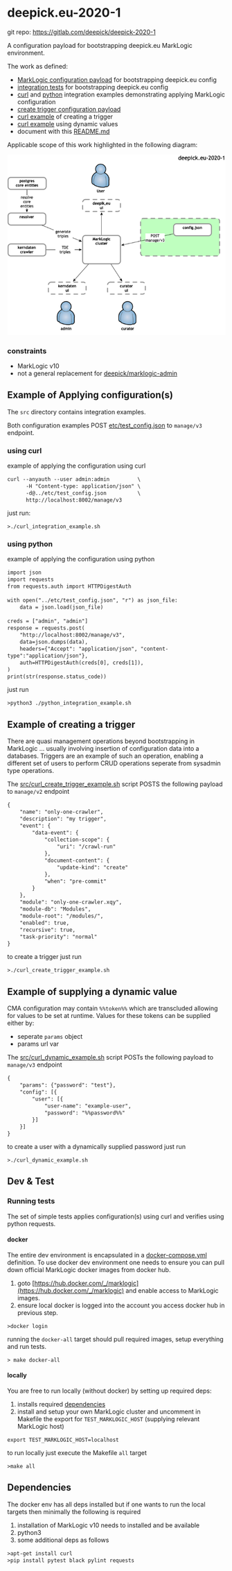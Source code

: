 # deepick.eu-2020-1

git repo: https://gitlab.com/deepick/deepick-2020-1

A configuration payload for bootstrapping deepick.eu MarkLogic environment.

The work as defined:
* [MarkLogic configuration payload](etc/test_config.json) for bootstrapping deepick.eu config
* [integration tests](tests/test_integration.py) for bootstrapping deepick.eu config
* [curl](src/curl_integration_example.sh) and [python](src/python_integration_example.py) integration examples demonstrating applying MarkLogic configuration
* [create trigger configuration payload](etc/test_trigger.json)
* [curl example](src/curl_create_trigger_example.sh) of creating a trigger
* [curl example](src/curl_dynamic_example.sh) using dynamic values
* document with this [README.md](README.md)

Applicable scope of this work highlighted in the following diagram:

![GitHub Logo](doc/image/deepick-2020-1.png)
 
### constraints
* MarkLogic v10
* not a general replacement for [deepick/marklogic-admin](https://github.com/deepick/marklogic-admin)

## Example of Applying configuration(s)

The `src` directory contains integration examples.

Both configuration examples POST [etc/test_config.json](etc/test_config.json) to `manage/v3` endpoint.

### using curl
example of applying the configuration using curl 
```
curl --anyauth --user admin:admin         \
      -H "Content-type: application/json" \
      -d@../etc/test_config.json          \
      http://localhost:8002/manage/v3
```
just run: 
```
>./curl_integration_example.sh 
```

### using python
example of applying the configuration using python
```
import json
import requests
from requests.auth import HTTPDigestAuth

with open("../etc/test_config.json", "r") as json_file:
    data = json.load(json_file)

creds = ["admin", "admin"]
response = requests.post(
    "http://localhost:8002/manage/v3",
    data=json.dumps(data),
    headers={"Accept": "application/json", "content-type":"application/json"},
    auth=HTTPDigestAuth(creds[0], creds[1]),
)
print(str(response.status_code))

```
just run 
```
>python3 ./python_integration_example.sh 
```

## Example of creating a trigger

There are quasi management operations beyond bootstrapping in MarkLogic ... usually involving insertion of configuration 
data into a databases. Triggers are an example of such an operation, enabling a different set of users to perform CRUD operations 
seperate from sysadmin type operations.

The [src/curl_create_trigger_example.sh](src/curl_create_trigger_example.sh) script POSTS the following payload to `manage/v2` endpoint
```
{
	"name": "only-one-crawler",
	"description": "my trigger",
	"event": {
		"data-event": {
			"collection-scope": {
				"uri": "/crawl-run"
			},
			"document-content": {
				"update-kind": "create"
			},
			"when": "pre-commit"
		}
	},
	"module": "only-one-crawler.xqy",
	"module-db": "Modules",
	"module-root": "/modules/",
	"enabled": true,
	"recursive": true,
	"task-priority": "normal"
}
```
to create a trigger just run 
```
>./curl_create_trigger_example.sh
```

## Example of supplying a dynamic value 

CMA configuration may contain `%%token%%` which are transcluded allowing for values to be set at runtime. 
Values for these tokens can be supplied either by:

* seperate `params` object 
* params url var

The [src/curl_dynamic_example.sh](src/curl_dynamic_example.sh) script POSTs the following payload to `manage/v3` endpoint
```
{
	"params": {"password": "test"},
	"config": [{
		"user": [{
			"user-name": "example-user",
			"password": "%%password%%"
		}]
	}]
}
```
to create a user with a dynamically supplied password just run 
```
>./curl_dynamic_example.sh
```

## Dev & Test
### Running tests
The set of simple tests applies configuration(s) using curl and verifies using python requests.

#### docker
The entire dev environment is encapsulated in a [docker-compose.yml](docker-compose.yml) definition. To use docker dev
environment one needs to ensure you can pull down official MarkLogic docker images from docker hub. 

1) goto [https://hub.docker.com/_/marklogic](https://hub.docker.com/_/marklogic) and enable access to MarkLogic images.
2) ensure local docker is logged into the account you access docker hub in previous step.
```
>docker login
```

running the `docker-all` target should pull required images, setup everything and run
tests.
```
> make docker-all
```

#### locally
You are free to run locally (without docker) by setting up required deps: 

1) installs required [dependencies](#Dependencies) 
2) install and setup your own MarkLogic cluster and uncomment in Makefile
the export for `TEST_MARKLOGIC_HOST` (supplying relevant MarkLogic host)

```
export TEST_MARKLOGIC_HOST=localhost
```

to run locally just execute the Makefile `all` target
```
>make all
```

## Dependencies
The docker env has all deps installed but if one wants to run the
local targets then minimally the following is required

1) installation of MarkLogic v10 needs to installed and be available
2) python3 
3) some additional deps as follows

```
>apt-get install curl
>pip install pytest black pylint requests 
```
